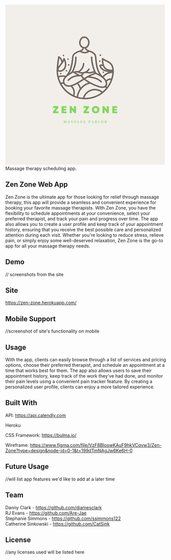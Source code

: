 
![Zen Zone Logo](public/images/ZenZone.jpg)
Massage therapy scheduling app.



## Zen Zone Web App 
Zen Zone is the ultimate app for those looking for relief through massage therapy, this app will provide a seamless and convenient experience for booking your favorite massage therapists. With Zen Zone, you have the flexibility to schedule appointments at your convenience, select your preferred therapist, and track your pain and progress over time. The app also allows you to create a user profile and keep track of your appointment history, ensuring that you receive the best possible care and personalized attention during each visit. Whether you're looking to reduce stress, relieve pain, or simply enjoy some well-deserved relaxation, Zen Zone is the go-to app for all your massage therapy needs.


## Demo 
// screenshots from the site



## Site
https://zen-zone.herokuapp.com/


## Mobile Support
//screenshot of site's functionality on mobile 

## Usage 
 With the app, clients can easily browse through a list of services and pricing options, choose their preferred therapist, and schedule an appointment at a time that works best for them. The app also allows users to save their appointment history, keep track of the work they've had done, and monitor their pain levels using a convenient pain tracker feature. By creating a personalized user profile, clients can enjoy a more tailored experience. 




## Built With
API: https://api.calendly.com

Heroku

CSS Framework: https://bulma.io/ 

Wireframe: https://www.figma.com/file/VzF8BIoswKAuF9hkVCqvw3/Zen-Zone?type=design&node-id=0-1&t=199dTmNAgJw6Ke6H-0 




## Future Usage 
//will list app features we'd like to add at a later time 

## Team 
Danny Clark - https://github.com/djamesclark <br>
RJ Evans - https://github.com/Are-Jae <br>
Stephanie Simmons - https://github.com/ssimmons122 <br> 
Catherine Sinkowski - https://github.com/CatSink <br>


## License 
//any licenses used will be listed here 
